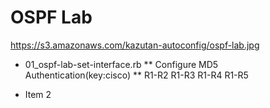 # OSPF Lab
https://s3.amazonaws.com/kazutan-autoconfig/ospf-lab.jpg

* 01_ospf-lab-set-interface.rb
** Configure MD5 Authentication(key:cisco)
** R1-R2  R1-R3  R1-R4   R1-R5

* Item 2
